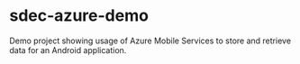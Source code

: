 sdec-azure-demo
===============

Demo project showing usage of Azure Mobile Services to store and retrieve data for an Android application.
